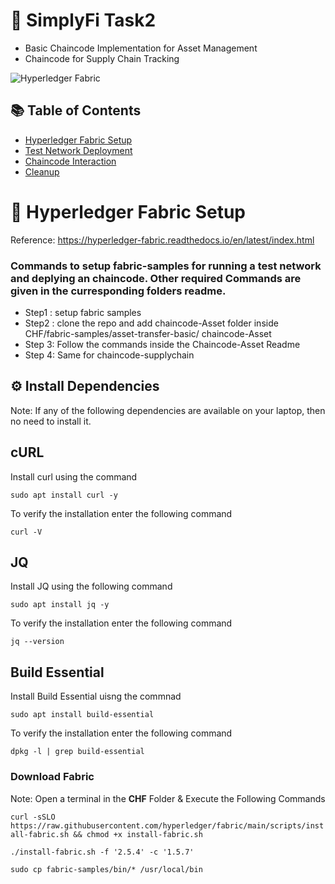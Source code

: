 # 🚀 SimplyFi Task2

- Basic Chaincode Implementation for Asset Management
- Chaincode for Supply Chain Tracking

![Hyperledger Fabric](https://img.shields.io/badge/Hyperledger-Fabric-2F3134?logo=hyperledger&logoColor=white)

## 📚 Table of Contents
- [Hyperledger Fabric Setup](#-hyperledger-fabric-setup)
- [Test Network Deployment](#-test-network-deployment)
- [Chaincode Interaction](#-chaincode-interaction)
- [Cleanup](#-cleanup)

# 🔧 Hyperledger Fabric Setup

Reference: https://hyperledger-fabric.readthedocs.io/en/latest/index.html

### Commands to setup fabric-samples for running a test network and deplying an chaincode. Other required Commands are given in the curresponding folders readme.
- Step1 : setup fabric samples
- Step2 : clone the repo and add chaincode-Asset folder inside CHF/fabric-samples/asset-transfer-basic/ chaincode-Asset
- Step 3: Follow the commands inside the Chaincode-Asset Readme 
- Step 4: Same for chaincode-supplychain

## ⚙️ Install Dependencies

Note: If any of the following dependencies are available on your laptop, then no need to install it.

## cURL
Install curl using the command
```
sudo apt install curl -y
```

To verify the installation enter the following command

```
curl -V
```

## JQ
Install JQ using the following command
```
sudo apt install jq -y
```

To verify the installation enter the following command


```
jq --version
```

## Build Essential
Install Build Essential uisng the commnad
```
sudo apt install build-essential
```
To verify the installation enter the following command


```
dpkg -l | grep build-essential

```

### Download Fabric 

Note: Open a terminal in the **CHF** Folder & Execute the Following Commands

`curl -sSLO https://raw.githubusercontent.com/hyperledger/fabric/main/scripts/install-fabric.sh && chmod +x install-fabric.sh`

`./install-fabric.sh -f '2.5.4' -c '1.5.7'`

`sudo cp fabric-samples/bin/* /usr/local/bin`
